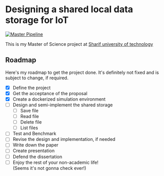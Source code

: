 # Designing a shared local data storage for IoT
[![Master Pipeline](https://github.com/emranbm/ms-project/workflows/Main%20Workflow/badge.svg?branch=master)](https://github.com/emranbm/ms-project/actions/workflows/main.yml)

This is my Master of Science project at [Sharif university of technology](http://www.sharif.ir/)

## Roadmap
Here's my roadmap to get the project done. It's definitely not fixed and is subject to change, if required.
- [x] Define the project
- [x] Get the acceptance of the proposal
- [x] Create a dockerized simulation environment
- [ ] Design and semi-implement the shared storage
  - [ ] Save file
  - [ ] Read file
  - [ ] Delete file
  - [ ] List files
- [ ] Test and Benchmark
- [ ] Revise the design and implementation, if needed
- [ ] Write down the paper
- [ ] Create presentation
- [ ] Defend the dissertation
- [ ] Enjoy the rest of your non-academic life!  
(Seems it's not gonna check ever!)
